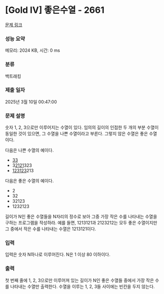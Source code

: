 # [Gold IV] 좋은수열 - 2661 

[문제 링크](https://www.acmicpc.net/problem/2661) 

### 성능 요약

메모리: 2024 KB, 시간: 0 ms

### 분류

백트래킹

### 제출 일자

2025년 3월 10일 00:47:00

### 문제 설명

<p>숫자 1, 2, 3으로만 이루어지는 수열이 있다. 임의의 길이의 인접한 두 개의 부분 수열이 동일한 것이 있으면, 그 수열을 나쁜 수열이라고 부른다. 그렇지 않은 수열은 좋은 수열이다.</p>

<p>다음은 나쁜 수열의 예이다.</p>

<ul>
	<li><u>33</u></li>
	<li>3<u>2121</u>323</li>
	<li><u>123123</u>213</li>
</ul>

<p>다음은 좋은 수열의 예이다.</p>

<ul>
	<li>2</li>
	<li>32</li>
	<li>32123</li>
	<li>1232123</li>
</ul>

<p>길이가 N인 좋은 수열들을 N자리의 정수로 보아 그중 가장 작은 수를 나타내는 수열을 구하는 프로그램을 작성하라. 예를 들면, 1213121과 2123212는 모두 좋은 수열이지만 그 중에서 작은 수를 나타내는 수열은 1213121이다.</p>

### 입력 

 <p>입력은 숫자 N하나로 이루어진다. N은 1 이상 80 이하이다.</p>

### 출력 

 <p>첫 번째 줄에 1, 2, 3으로만 이루어져 있는 길이가 N인 좋은 수열들 중에서 가장 작은 수를 나타내는 수열만 출력한다. 수열을 이루는 1, 2, 3들 사이에는 빈칸을 두지 않는다.</p>

